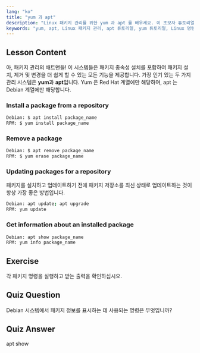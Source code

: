 ```yaml
---
lang: "ko"
title: "yum 과 apt"
description: "Linux 패키지 관리를 위한 yum 과 apt 를 배우세요. 이 초보자 튜토리얼을 통해 Debian/RPM 시스템에서 소프트웨어를 설치, 제거 및 업데이트하세요. 오늘 시작하세요!"
keywords: "yum, apt, Linux 패키지 관리, apt 튜토리얼, yum 튜토리얼, Linux 명령, 초보자 가이드, 패키지 설치"
---
```


## Lesson Content

아, 패키지 관리의 배트맨들! 이 시스템들은 패키지 종속성 설치를 포함하여 패키지 설치, 제거 및 변경을 더 쉽게 할 수 있는 모든 기능을 제공합니다. 가장 인기 있는 두 가지 관리 시스템은 **yum**과 **apt**입니다. Yum 은 Red Hat 계열에만 해당하며, apt 는 Debian 계열에만 해당합니다.

### Install a package from a repository

```bash
Debian: $ apt install package_name
RPM: $ yum install package_name
```

### Remove a package

```bash
Debian: $ apt remove package_name
RPM: $ yum erase package_name
```

### Updating packages for a repository

패키지를 설치하고 업데이트하기 전에 패키지 저장소를 최신 상태로 업데이트하는 것이 항상 가장 좋은 방법입니다.

```bash
Debian: apt update; apt upgrade
RPM: yum update
```

### Get information about an installed package

```bash
Debian: apt show package_name
RPM: yum info package_name
```

## Exercise

각 패키지 명령을 실행하고 받는 출력을 확인하십시오.

## Quiz Question

Debian 시스템에서 패키지 정보를 표시하는 데 사용되는 명령은 무엇입니까?

## Quiz Answer

apt show
